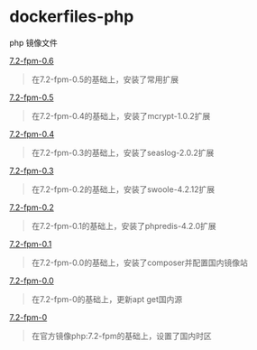# dockerfiles-php
php 镜像文件

[7.2-fpm-0.6](https://gitee.com/rdisme/dockerfiles/blob/master/php/releases/Dockerfile-7.2-fpm-0.6)
> 在7.2-fpm-0.5的基础上，安装了常用扩展

[7.2-fpm-0.5](https://gitee.com/rdisme/dockerfiles/blob/master/php/releases/Dockerfile-7.2-fpm-0.5)
> 在7.2-fpm-0.4的基础上，安装了mcrypt-1.0.2扩展

[7.2-fpm-0.4](https://gitee.com/rdisme/dockerfiles/blob/master/php/releases/Dockerfile-7.2-fpm-0.4)
> 在7.2-fpm-0.3的基础上，安装了seaslog-2.0.2扩展

[7.2-fpm-0.3](https://gitee.com/rdisme/dockerfiles/blob/master/php/releases/Dockerfile-7.2-fpm-0.3)
> 在7.2-fpm-0.2的基础上，安装了swoole-4.2.12扩展

[7.2-fpm-0.2](https://gitee.com/rdisme/dockerfiles/blob/master/php/releases/Dockerfile-7.2-fpm-0.2)
> 在7.2-fpm-0.1的基础上，安装了phpredis-4.2.0扩展

[7.2-fpm-0.1](https://gitee.com/rdisme/dockerfiles/blob/master/php/releases/Dockerfile-7.2-fpm-0.1)
> 在7.2-fpm-0.0的基础上，安装了composer并配置国内镜像站

[7.2-fpm-0.0](https://gitee.com/rdisme/dockerfiles/blob/master/php/releases/Dockerfile-7.2-fpm-0.0)
> 在7.2-fpm-0的基础上，更新apt get国内源

[7.2-fpm-0](https://gitee.com/rdisme/dockerfiles/blob/master/php/releases/Dockerfile-7.2-fpm-0)
> 在官方镜像php:7.2-fpm的基础上，设置了国内时区